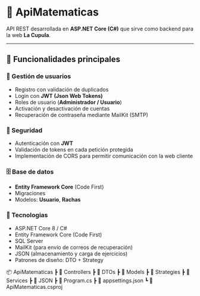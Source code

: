# 🧮 ApiMatematicas

API REST desarrollada en **ASP.NET Core (C#)** que sirve como backend para la web **La Cupula**.

---

## 🚀 Funcionalidades principales

### 👤 Gestión de usuarios
- Registro con validación de duplicados  
- Login con **JWT (Json Web Tokens)**  
- Roles de usuario (**Administrador / Usuario**)  
- Activación y desactivación de cuentas
- Recuperación de contraseña mediante MailKit (SMTP)

### 🔐 Seguridad
- Autenticación con **JWT**  
- Validación de tokens en cada petición protegida
- Implementación de CORS para permitir comunicación con la web cliente

### 🗄️ Base de datos
- **Entity Framework Core** (Code First)  
- Migraciones  
- Modelos: **Usuario**, **Rachas**

### 🧩 Tecnologias
- ASP.NET Core 8 / C#
- Entity Framework Core (Code First)
- SQL Server
- MailKit (para envío de correos de recuperación)  
- JSON (almacenamiento y carga de ejercicios)
- Patrones de diseño: DTO + Strategy

📦 ApiMatematicas
 ┣ 📂 Controllers
 ┣ 📂 DTOs
 ┣ 📂 Models
 ┣ 📂 Strategies
 ┣ 📂 Services
 ┣ 📂 JSON
 ┣ 📜 Program.cs
 ┣ 📜 appsettings.json
 ┗ 📜 ApiMatematicas.csproj


